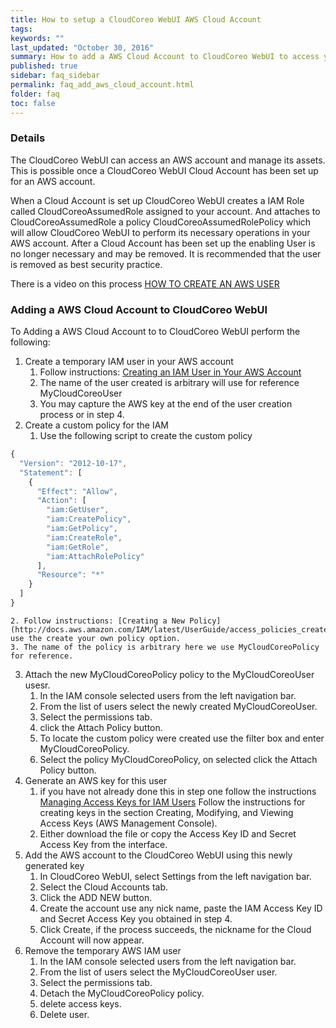 ```yaml
---
title: How to setup a CloudCoreo WebUI AWS Cloud Account
tags:
keywords: ""
last_updated: "October 30, 2016"
summary: How to add a AWS Cloud Account to CloudCoreo WebUI to access your AWS account.
published: true
sidebar: faq_sidebar
permalink: faq_add_aws_cloud_account.html
folder: faq
toc: false
---
```

### Details  
The CloudCoreo WebUI can access an AWS account and manage its assets. This is possible once a CloudCoreo WebUI Cloud Account has been set up for an AWS account. 

When a Cloud Account is set up CloudCoreo WebUI creates a IAM Role called CloudCoreoAssumedRole assigned to your account. And attaches to CloudCoreoAssumedRole a policy CloudCoreoAssumedRolePolicy which will allow CloudCoreo WebUI to perform its necessary operations in your AWS account. After a Cloud Account has been set up the enabling User is no longer necessary and may be removed. It is recommended that the user is removed as best security practice.

There is a video on this process [HOW TO CREATE AN AWS USER](http://docs.aws.amazon.com/IAM/latest/UserGuide/id_users_create.html)

### Adding a AWS Cloud Account to CloudCoreo WebUI  

To Adding a AWS Cloud Account to to CloudCoreo WebUI perform the following:

1. Create a temporary IAM user in your AWS account
	  1. Follow instructions: [Creating an IAM User in Your AWS Account](http://docs.aws.amazon.com/IAM/latest/UserGuide/id_users_create.html)
	  2. The name of the user created is arbitrary will use for reference MyCloudCoreoUser
	  3. You may capture the AWS key at the end of the user creation process or in step 4.
2. Create a custom policy for the IAM  
	1.  Use the following script to create the custom policy

``` javascript
{
  "Version": "2012-10-17",
  "Statement": [
    {
      "Effect": "Allow",
      "Action": [
        "iam:GetUser",
        "iam:CreatePolicy",
        "iam:GetPolicy",
        "iam:CreateRole",
        "iam:GetRole",
        "iam:AttachRolePolicy"
      ],
      "Resource": "*"
    }
  ]
}
```
	2. Follow instructions: [Creating a New Policy](http://docs.aws.amazon.com/IAM/latest/UserGuide/access_policies_create.html), use the create your own policy option.
	3. The name of the policy is arbitrary here we use MyCloudCoreoPolicy for reference.
3. Attach the new MyCloudCoreoPolicy policy to the MyCloudCoreoUser usesr.
	1. In the IAM console selected users from the left navigation bar.
	2. From the list of users select the newly created MyCloudCoreoUser.
	3. Select the permissions tab.
	4. click the Attach Policy button.
	5. To locate the custom policy were created use the filter box and enter MyCloudCoreoPolicy.
	6. Select the policy MyCloudCoreoPolicy, on selected click the Attach Policy button.
4. Generate an AWS key for this user
	1. if you have not already done this in step one follow the instructions [Managing Access Keys for IAM Users](http://docs.aws.amazon.com/IAM/latest/UserGuide/id_credentials_access-keys.html) Follow the instructions for creating keys in the section Creating, Modifying, and Viewing Access Keys (AWS Management Console).
	2. Either download the file or copy the Access Key ID and Secret Access Key from the interface.
5. Add the AWS account to the CloudCoreo WebUI using this newly generated key
	1. In CloudCoreo WebUI, select Settings from the left navigation bar.
	2. Select the Cloud Accounts tab.
	3. Click the ADD NEW button.
	4. Create the account use any nick name, paste the IAM Access Key ID and Secret Access Key you obtained in step 4.
	5. Click Create, if the process succeeds, the nickname for the Cloud Account will now appear. 
6. Remove the temporary AWS IAM user
	1. In the IAM console selected users from the left navigation bar.
	2. From the list of users select the MyCloudCoreoUser user.
	3. Select the permissions tab.
	4. Detach the MyCloudCoreoPolicy policy.
	5. delete access keys.
	6. Delete user.

 